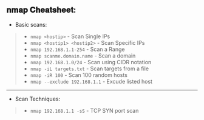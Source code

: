 ## 𝐧𝐦𝐚𝐩 𝐂𝐡𝐞𝐚𝐭𝐬𝐡𝐞𝐞𝐭:

- Basic scans: 
> - `nmap <hostip>` - Scan Single IPs
> - `nmap <hostip1> <hostip2>` - Scan Specific IPs 
> - `nmap 192.168.1.1-254` - Scan a Range
> - `nmap scanme.domain.name` - Scan a domain
> - `nmap 192.168.1.0/24` - Scan using CIDR notation
> - `nmap -iL targets.txt` - Scan targets from a file
> - `nmap -iR 100` - Scan 100 random hosts
> - `nmap --exclude 192.168.1.1` - Excude listed host

---
- Scan Techniques:
> - `nmap 192.168.1.1 -sS` - TCP SYN port scan
